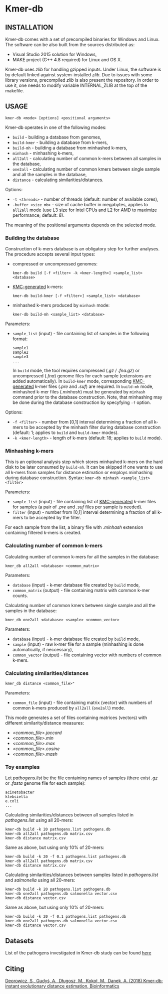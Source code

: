# Kmer-db

## INSTALLATION

Kmer-db comes with a set of precompiled binaries for Windows and Linux. 
The software can be also built from the sources distributed as:

* Visual Studio 2015 solution for Windows,
* MAKE project (G++ 4.8 required) for Linux and OS X.

Kmer-db uses *zlib* for handling gzipped inputs. Under Linux, the software is by default linked against system-installed *zlib*. Due to issues with some library versions, precompiled *zlib* is also present the repository. In order to use it, one needs to modify variable INTERNAL_ZLIB at the top of the makefile. 

## USAGE
`kmer-db <mode> [options] <positional arguments>`

Kmer-db operates in one of the following modes:

* `build` - building a database from genomes,
* `build-kmer` - building a database from k-mers,
* `build-mh` - building a database from minhashed k-mers,
* `minhash` - minhashing k-mers,
* `all2all` - calculating number of common k-mers between all samples in the database,
* `one2all` - calculating number of common kmers between single sample and all the samples in the database,
* `distance` - calculating similarities/distances.
    
Options:

* `-t <threads>` - number of threads (default: number of available cores),
* `-buffer <size_mb>` - size of cache buffer in megabytes, applies to `all2all` mode (use L3 size for Intel CPUs and L2 for AMD to maximize performance; default: 8).
    
The meaning of the positional arguments depends on the selected mode.
    
### Building the database
Construction of k-mers database is an obligatory step for further analyses. The procedure accepts several input types:
* compressed or uncompressed genomes:

    ```kmer-db build [-f <filter> -k <kmer-length>] <sample_list> <database>```
* [KMC-generated](https://github.com/refresh-bio/KMC) k-mers: 

    ```kmer-db build-kmer [-f <filter>] <sample_list> <database>```
  
* minhashed k-mers produced by `minhash` mode:

    ```kmer-db build-mh <sample_list> <database>```

Parameters:
* `sample_list` (input) - file containing list of samples in the following format:
    ```
    sample1
    sample2
    sample3
    ...
    ```
    In `build` mode, the tool requires compressed (*.gz* / *.fna.gz*) or uncompressed (*.fna*) genome files for each sample (extensions are added automatically). In `build-kmer` mode, corresponding [KMC-generated](https://github.com/refresh-bio/KMC) k-mer files (*.pre* and *.suf*) are required. In `build-mh` mode, minhashed k-mer files (*.minhash*) must be generated by `minhash` command prior to the database construction. Note, that minhashing may be done during the database construction by specyfying `-f` option.

Options:
* `-f <filter>` - number from [0,1] interval determining a fraction of all k-mers to be accepted by the minhash filter during database construction (default: 1; applies to `build` and `build-kmer` modes).
* `-k <kmer-length>` - length of k-mers (default: 18; applies to `build` mode). 

 
### Minhashing k-mers
This is an optional analysis step which stores minhashed k-mers on the hard disk to be later consumed by `build-mh`. It can be skipped if one wants to use all k-mers from samples for distance estimation or employs minhashing during database construction. Syntax:
`kmer-db minhash <sample_list> <filter>`

Parameters:
 * `sample_list` (input) - file containing list of [KMC-generated](https://github.com/refresh-bio/KMC) k-mer files for samples (a pair of *.pre* and *.suf* files per sample is needed). 
 * `filter` (input) - number from [0,1] interval determining a fraction of all k-mers to be accepted by the filter.
 
  For each sample from the list, a binary file with *.minhash* extension containing filtered k-mers is created.

 
 ### Calculating number of common k-mers ###
Calculating number of common k-mers for all the samples in the database:
 
 `kmer_db all2all <database> <common_matrix>`
 
Parameters:
* `database` (input) - k-mer database file created by `build` mode,
* `common_matrix` (output) - file containing matrix with common k-mer counts.

Calculating number of common kmers between single sample and all the samples in the database:

`kmer_db one2all <database> <sample> <common_vector>`

Parameters:
 * `database` (input) - k-mer database file created by `build` mode,
 * `sample` (input) - raw k-mer file for a sample (minhashing is done automatically, if neccessary),
 * `common_vector` (output) - file containing vector with numbers of common k-mers.
 
 ### Calculating similarities/distances
 
`kmer_db distance <common_file>"`

Parameters:
* `common_file` (input) - file containing matrix (vector) with numbers of common k-mers produced by `all2all` (`one2all`) mode.

This mode generates a set of files containing matrices (vectors) with different similarity/distance measures:
* *<common_file>.jaccard*
* *<common_file>.min*
* *<common_file>.max*
* *<common_file>.cosine*
* *<common_file>.mash*

### Toy examples

Let *pathogens.list* be the file containing names of samples (there exist *.gz* or *.fasta* genome file for each sample):
```
acinetobacter
klebsiella
e.coli
...
```

Calculating similarities/distances between all samples listed in *pathogens.list* using all 20-mers: 
```
kmer-db build -k 20 pathogens.list pathogens.db
kmer-db all2all pathogens.db matrix.csv
kmer-db distance matrix.csv
```

Same as above, but using only 10% of 20-mers:
```
kmer-db build -k 20 -f 0.1 pathogens.list pathogens.db
kmer-db all2all pathogens.db matrix.csv
kmer-db distance matrix.csv
```

Calculating similarities/distances between samples listed in *pathogens.list* and *salmonella* using all 20-mers: 
```
kmer-db build -k 20 pathogens.list pathogens.db
kmer-db one2all pathogens.db salmonella vector.csv
kmer-db distance vector.csv
```

Same as above, but using only 10% of 20-mers:
```
kmer-db build -k 20 -f 0.1 pathogens.list pathogens.db
kmer-db one2all pathogens.db salmonella vector.csv
kmer-db distance vector.csv
```

## Datasets
List of the pathogens investigated in Kmer-db study can be found [here](https://github.com/refresh-bio/kmer-db/tree/master/data)

## Citing
[Deorowicz, S., Gudyś, A., Długosz, M., Kokot, M., Danek, A. (2018) Kmer-db: instant evolutionary distance estimation, Bioinformatics](https://academic.oup.com/bioinformatics/advance-article-abstract/doi/10.1093/bioinformatics/bty610/5050791?redirectedFrom=fulltext)
